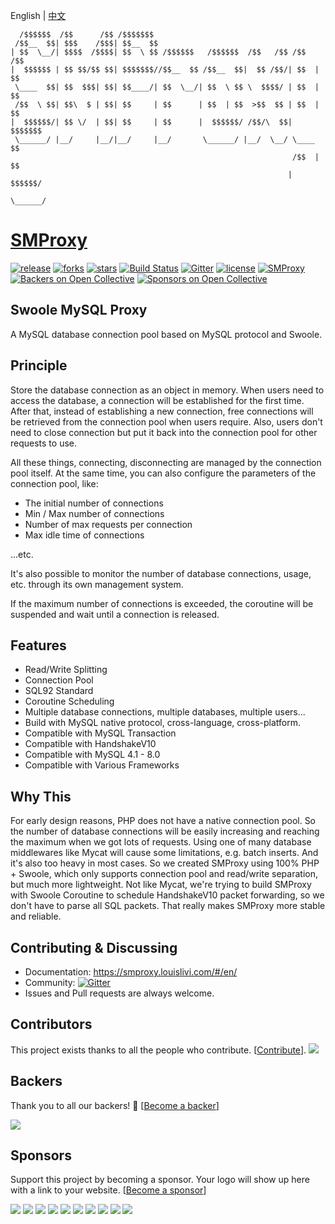 English | [中文](./README.md)
```
  /$$$$$$  /$$      /$$ /$$$$$$$
 /$$__  $$| $$$    /$$$| $$__  $$
| $$  \__/| $$$$  /$$$$| $$  \ $$ /$$$$$$   /$$$$$$  /$$   /$$ /$$   /$$
|  $$$$$$ | $$ $$/$$ $$| $$$$$$$//$$__  $$ /$$__  $$|  $$ /$$/| $$  | $$
 \____  $$| $$  $$$| $$| $$____/| $$  \__/| $$  \ $$ \  $$$$/ | $$  | $$
 /$$  \ $$| $$\  $ | $$| $$     | $$      | $$  | $$  >$$  $$ | $$  | $$
|  $$$$$$/| $$ \/  | $$| $$     | $$      |  $$$$$$/ /$$/\  $$|  $$$$$$$
 \______/ |__/     |__/|__/     |__/       \______/ |__/  \__/ \____  $$
                                                               /$$  | $$
                                                              |  $$$$$$/
                                                               \______/
```
# [SMProxy](https://smproxy.louislivi.com/#/en/)

[![release](https://img.shields.io/github/release/louislivi/SMProxy.svg?style=popout-square)](https://github.com/louislivi/SMProxy/releases)
[![forks](https://img.shields.io/github/forks/louislivi/SMProxy.svg?style=popout-square)](https://github.com/louislivi/SMProxy/network/members)
[![stars](https://img.shields.io/github/stars/louislivi/SMProxy.svg?style=popout-square)](https://github.com/louislivi/SMProxy/stargazers)
[![Build Status](https://img.shields.io/travis/com/louislivi/SMProxy.svg?style=popout-square)](https://travis-ci.com/louislivi/SMProxy)
[![Gitter](https://img.shields.io/gitter/room/louislivi/SMproxy.svg?style=popout-square)](https://gitter.im/louislivi/SMproxy)
[![license](https://img.shields.io/github/license/louislivi/SMProxy.svg?style=popout-square)](https://github.com/louislivi/SMProxy/blob/master/LICENSE)
[![SMProxy](https://img.shields.io/badge/SMProxy-%F0%9F%92%97-pink.svg?style=popout-square)](https://github.com/louislivi/SMProxy)
[![Backers on Open Collective](https://opencollective.com/SMProxy/backers/badge.svg?style=popout-square)](#backers)
[![Sponsors on Open Collective](https://opencollective.com/SMProxy/sponsors/badge.svg?style=popout-square)](#sponsors)

## Swoole MySQL Proxy

A MySQL database connection pool based on MySQL protocol and Swoole.

## Principle

Store the database connection as an object in memory. When users need to access the database, a connection will be established for the first time. After that, instead of establishing a new connection, free connections will be retrieved from the connection pool when users require. Also, users don't need to close connection but put it back into the connection pool for other requests to use.

All these things, connecting, disconnecting are managed by the connection pool itself. At the same time, you can also configure the parameters of the connection pool, like:

- The initial number of connections
- Min / Max number of connections
- Number of max requests per connection
- Max idle time of connections

...etc.

It's also possible to monitor the number of database connections, usage, etc. through its own management system.

If the maximum number of connections is exceeded, the coroutine will be suspended and wait until a connection is released.

## Features

- Read/Write Splitting
- Connection Pool
- SQL92 Standard
- Coroutine Scheduling
- Multiple database connections, multiple databases, multiple users...
- Build with MySQL native protocol, cross-language, cross-platform.
- Compatible with MySQL Transaction
- Compatible with HandshakeV10
- Compatible with MySQL 4.1 - 8.0
- Compatible with Various Frameworks

## Why This

For early design reasons, PHP does not have a native connection pool. So the number of database connections will be easily increasing and reaching the maximum when we got lots of requests.
Using one of many database middlewares like Mycat will cause some limitations, e.g. batch inserts. And it's also too heavy in most cases.
So we created SMProxy using 100% PHP + Swoole, which only supports connection pool and read/write separation, but much more lightweight.
Not like Mycat, we're trying to build SMProxy with Swoole Coroutine to schedule HandshakeV10 packet forwarding, so we don't have to parse all SQL packets.
That really makes SMProxy more stable and reliable.

## Contributing & Discussing

- Documentation: <https://smproxy.louislivi.com/#/en/>
- Community: [![Gitter](https://img.shields.io/gitter/room/louislivi/SMproxy.svg?style=popout-square)](https://gitter.im/louislivi/SMproxy)
- Issues and Pull requests are always welcome.

## Contributors

This project exists thanks to all the people who contribute. [[Contribute](CONTRIBUTING.md)].
<a href="https://github.com/louislivi/SMProxy/graphs/contributors"><img src="https://opencollective.com/SMProxy/contributors.svg?width=890&button=false" /></a>

## Backers

Thank you to all our backers! 🙏 [[Become a backer](https://opencollective.com/SMProxy#backer)]

<a href="https://opencollective.com/SMProxy#backers" target="_blank"><img src="https://opencollective.com/SMProxy/backers.svg?width=890"></a>

## Sponsors

Support this project by becoming a sponsor. Your logo will show up here with a link to your website. [[Become a sponsor](https://opencollective.com/SMProxy#sponsor)]

<a href="https://opencollective.com/SMProxy/sponsor/0/website" target="_blank"><img src="https://opencollective.com/SMProxy/sponsor/0/avatar.svg"></a>
<a href="https://opencollective.com/SMProxy/sponsor/1/website" target="_blank"><img src="https://opencollective.com/SMProxy/sponsor/1/avatar.svg"></a>
<a href="https://opencollective.com/SMProxy/sponsor/2/website" target="_blank"><img src="https://opencollective.com/SMProxy/sponsor/2/avatar.svg"></a>
<a href="https://opencollective.com/SMProxy/sponsor/3/website" target="_blank"><img src="https://opencollective.com/SMProxy/sponsor/3/avatar.svg"></a>
<a href="https://opencollective.com/SMProxy/sponsor/4/website" target="_blank"><img src="https://opencollective.com/SMProxy/sponsor/4/avatar.svg"></a>
<a href="https://opencollective.com/SMProxy/sponsor/5/website" target="_blank"><img src="https://opencollective.com/SMProxy/sponsor/5/avatar.svg"></a>
<a href="https://opencollective.com/SMProxy/sponsor/6/website" target="_blank"><img src="https://opencollective.com/SMProxy/sponsor/6/avatar.svg"></a>
<a href="https://opencollective.com/SMProxy/sponsor/7/website" target="_blank"><img src="https://opencollective.com/SMProxy/sponsor/7/avatar.svg"></a>
<a href="https://opencollective.com/SMProxy/sponsor/8/website" target="_blank"><img src="https://opencollective.com/SMProxy/sponsor/8/avatar.svg"></a>
<a href="https://opencollective.com/SMProxy/sponsor/9/website" target="_blank"><img src="https://opencollective.com/SMProxy/sponsor/9/avatar.svg"></a>
